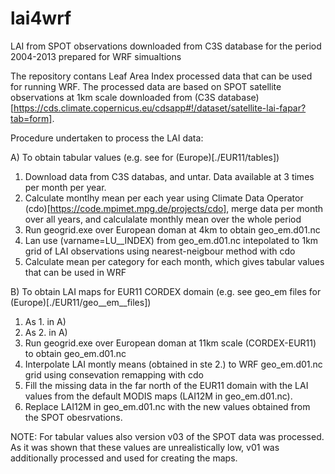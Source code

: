 # lai4wrf

LAI from SPOT observations downloaded from C3S database for the period 2004-2013 prepared for WRF simualtions 

The repository contans Leaf Area Index processed data that can be used for running WRF. The processed data are based on SPOT satellite observations at 1km scale downloaded from (C3S database)[https://cds.climate.copernicus.eu/cdsapp#!/dataset/satellite-lai-fapar?tab=form].

Procedure undertaken to process the LAI data:

A) To obtain tabular values (e.g. see for (Europe)[./EUR11/tables])
1. Download data from C3S databas, and untar. Data available at 3 times per month per year.
2. Calculate montlhy mean per each year using Climate Data Operator (cdo)[https://code.mpimet.mpg.de/projects/cdo], merge data per month over all years, and calculalate monthly mean over the whole period 
3. Run geogrid.exe over European doman at 4km to obtain geo_em.d01.nc 
4. Lan use (varname=LU__INDEX) from geo_em.d01.nc intepolated to 1km grid of LAI observations using nearest-neigbour method with cdo
5. Calculate mean per category for each month, which gives tabular values that can be used in WRF

B) To obtain LAI maps for EUR11 CORDEX domain (e.g. see geo_em files for (Europe)[./EUR11/geo__em__files])
1. As 1. in A)
2. As 2. in A)
3. Run geogrid.exe over European doman at 11km scale (CORDEX-EUR11) to obtain geo_em.d01.nc
4. Interpolate LAI montly means (obtained in ste 2.) to WRF geo_em.d01.nc grid using consevation remapping with cdo
5. Fill the missing data in the far north of the EUR11 domain with the LAI values from the default MODIS maps (LAI12M in geo_em.d01.nc). 
6. Replace LAI12M in geo_em.d01.nc with the new values obtained from the SPOT obesrvations.

NOTE:
For tabular values also version v03 of the SPOT data was processed. As it was shown that these values are unrealistically low, v01 was additionally processed and used for creating the maps. 

